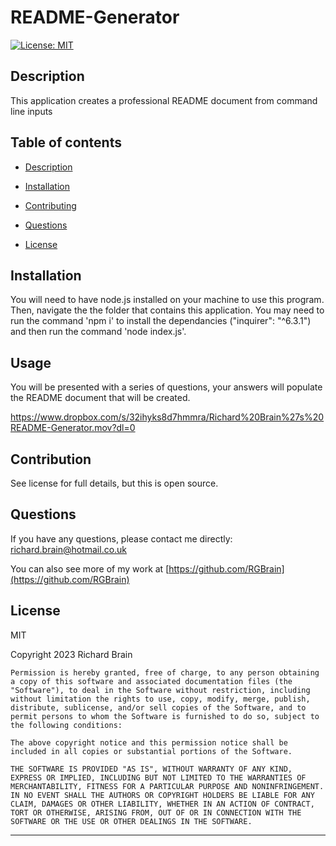 # README-Generator

  [![License: MIT](https://img.shields.io/badge/License-MIT-yellow.svg)](https://opensource.org/licenses/MIT)

## Description

This application creates a professional README document from command line inputs

## Table of contents

* [Description](#description})

* [Installation](#installation)

* [Contributing](#contributing)

* [Questions](#questions)

* [License](#license)


## Installation

You will need to have node.js installed on your machine to use this program.  Then, navigate the the folder that contains this application.  You may need to run the command 'npm i' to install the dependancies ("inquirer": "^6.3.1") and then run the command 'node index.js'.

## Usage

You will be presented with a series of questions, your answers will populate the README document that will be created.

https://www.dropbox.com/s/32ihyks8d7hmmra/Richard%20Brain%27s%20README-Generator.mov?dl=0

## Contribution

See license for full details, but this is open source.

## Questions

If you have any questions, please contact me directly: richard.brain@hotmail.co.uk

You can also see more of my work at [https://github.com/RGBrain](https://github.com/RGBrain)

## License

MIT


Copyright 2023 Richard Brain
  
    Permission is hereby granted, free of charge, to any person obtaining a copy of this software and associated documentation files (the "Software"), to deal in the Software without restriction, including without limitation the rights to use, copy, modify, merge, publish, distribute, sublicense, and/or sell copies of the Software, and to permit persons to whom the Software is furnished to do so, subject to the following conditions:
    
    The above copyright notice and this permission notice shall be included in all copies or substantial portions of the Software.
    
    THE SOFTWARE IS PROVIDED "AS IS", WITHOUT WARRANTY OF ANY KIND, EXPRESS OR IMPLIED, INCLUDING BUT NOT LIMITED TO THE WARRANTIES OF MERCHANTABILITY, FITNESS FOR A PARTICULAR PURPOSE AND NONINFRINGEMENT. IN NO EVENT SHALL THE AUTHORS OR COPYRIGHT HOLDERS BE LIABLE FOR ANY CLAIM, DAMAGES OR OTHER LIABILITY, WHETHER IN AN ACTION OF CONTRACT, TORT OR OTHERWISE, ARISING FROM, OUT OF OR IN CONNECTION WITH THE SOFTWARE OR THE USE OR OTHER DEALINGS IN THE SOFTWARE.

---


